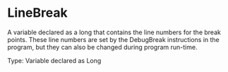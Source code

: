 # LineBreak

A variable declared as a long that contains the line numbers for the break points. These line numbers are set by the DebugBreak instructions in the program, but they can also be changed during program run-time.

Type: Variable declared as Long
